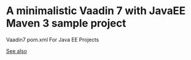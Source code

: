 A minimalistic Vaadin 7 with JavaEE Maven 3 sample project
======================

Vaadin7 pom.xml For Java EE Projects

[See also](http://www.adam-bien.com/roller/abien/entry/essential_vaadin_7_java_ee)
